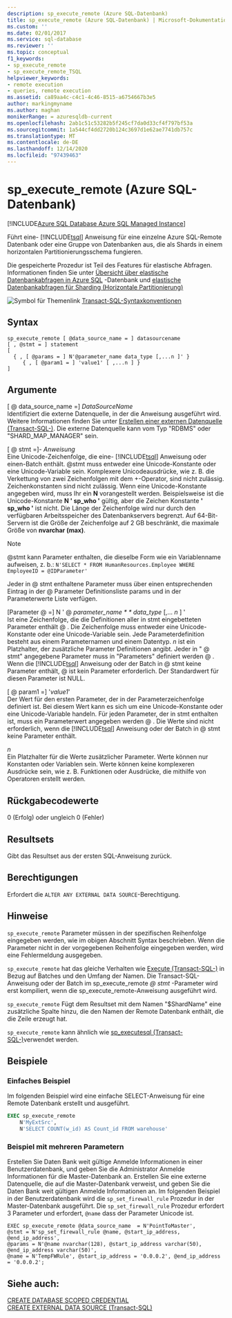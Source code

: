 ```yaml
---
description: sp_execute_remote (Azure SQL-Datenbank)
title: sp_execute_remote (Azure SQL-Datenbank) | Microsoft-Dokumentation
ms.custom: ''
ms.date: 02/01/2017
ms.service: sql-database
ms.reviewer: ''
ms.topic: conceptual
f1_keywords:
- sp_execute_remote
- sp_execute_remote_TSQL
helpviewer_keywords:
- remote execution
- queries, remote execution
ms.assetid: ca89aa4c-c4c1-4c46-8515-a6754667b3e5
author: markingmyname
ms.author: maghan
monikerRange: = azuresqldb-current
ms.openlocfilehash: 2ab1c51c53282b5f245cf7da0d33cf4f797bf53a
ms.sourcegitcommit: 1a544cf4dd2720b124c3697d1e62ae7741db757c
ms.translationtype: MT
ms.contentlocale: de-DE
ms.lasthandoff: 12/14/2020
ms.locfileid: "97439463"
---
```

# <a name="sp_execute_remote-azure-sql-database"></a>sp_execute_remote (Azure SQL-Datenbank)
[!INCLUDE[Azure SQL Database Azure SQL Managed Instance](../../includes/applies-to-version/asdb-asdbmi.md)]

  Führt eine- [!INCLUDE[tsql](../../includes/tsql-md.md)] Anweisung für eine einzelne Azure SQL-Remote Datenbank oder eine Gruppe von Datenbanken aus, die als Shards in einem horizontalen Partitionierungsschema fungieren.  
  
 Die gespeicherte Prozedur ist Teil des Features für elastische Abfragen.  Informationen finden Sie unter [Übersicht über elastische Datenbankabfragen in Azure SQL](/azure/azure-sql/database/elastic-query-overview) -Datenbank und [elastische Datenbankabfragen für Sharding (Horizontale Partitionierung)](/azure/azure-sql/database/elastic-query-horizontal-partitioning)  
  
 ![Symbol für Themenlink](../../database-engine/configure-windows/media/topic-link.gif "Symbol für Themenlink") [Transact-SQL-Syntaxkonventionen](../../t-sql/language-elements/transact-sql-syntax-conventions-transact-sql.md)  
  
## <a name="syntax"></a>Syntax  
  
```  
sp_execute_remote [ @data_source_name = ] datasourcename  
[ , @stmt = ] statement  
[   
  { , [ @params = ] N'@parameter_name data_type [,...n ]' }   
     { , [ @param1 = ] 'value1' [ ,...n ] }  
]  
```  
  
## <a name="arguments"></a>Argumente  
 [ \@ data_source_name =] *DataSourceName*  
 Identifiziert die externe Datenquelle, in der die Anweisung ausgeführt wird. Weitere Informationen finden Sie unter [Erstellen einer externen Datenquelle &#40;Transact-SQL-&#41;](../../t-sql/statements/create-external-data-source-transact-sql.md). Die externe Datenquelle kann vom Typ "RDBMS" oder "SHARD_MAP_MANAGER" sein.  
  
 [ \@ stmt =]- *Anweisung*  
 Eine Unicode-Zeichenfolge, die eine- [!INCLUDE[tsql](../../includes/tsql-md.md)] Anweisung oder einen-Batch enthält. \@stmt muss entweder eine Unicode-Konstante oder eine Unicode-Variable sein. Komplexere Unicodeausdrücke, wie z. B. die Verkettung von zwei Zeichenfolgen mit dem +-Operator, sind nicht zulässig. Zeichenkonstanten sind nicht zulässig. Wenn eine Unicode-Konstante angegeben wird, muss Ihr ein **N** vorangestellt werden. Beispielsweise ist die Unicode-Konstante **N ' sp_who '** gültig, aber die Zeichen Konstante **' sp_who '** ist nicht. Die Länge der Zeichenfolge wird nur durch den verfügbaren Arbeitsspeicher des Datenbankservers begrenzt. Auf 64-Bit-Servern ist die Größe der Zeichenfolge auf 2 GB beschränkt, die maximale Größe von **nvarchar (max)**.  
  
> [!NOTE]  
>  \@stmt kann Parameter enthalten, die dieselbe Form wie ein Variablenname aufweisen, z. b.: `N'SELECT * FROM HumanResources.Employee WHERE EmployeeID = @IDParameter'`  
  
 Jeder in \@ stmt enthaltene Parameter muss über einen entsprechenden Eintrag in der \@ Parameter Definitionsliste params und in der Parameterwerte Liste verfügen.  
  
 [Parameter \@ =] N ' \@ *parameter_name * * data_type* [,... *n* ] '  
 Ist eine Zeichenfolge, die die Definitionen aller in stmt eingebetteten Parameter enthält \@ . Die Zeichenfolge muss entweder eine Unicode-Konstante oder eine Unicode-Variable sein. Jede Parameterdefinition besteht aus einem Parameternamen und einem Datentyp. *n* ist ein Platzhalter, der zusätzliche Parameter Definitionen angibt. Jeder in " \@ stmt" angegebene Parameter muss in "Parameters" definiert werden \@ . Wenn die [!INCLUDE[tsql](../../includes/tsql-md.md)] Anweisung oder der Batch in \@ stmt keine Parameter enthält, \@ ist kein Parameter erforderlich. Der Standardwert für diesen Parameter ist NULL.  
  
 [ \@ param1 =] '*value1*'  
 Der Wert für den ersten Parameter, der in der Parameterzeichenfolge definiert ist. Bei diesem Wert kann es sich um eine Unicode-Konstante oder eine Unicode-Variable handeln. Für jeden Parameter, der in stmt enthalten ist, muss ein Parameterwert angegeben werden \@ . Die Werte sind nicht erforderlich, wenn die [!INCLUDE[tsql](../../includes/tsql-md.md)] Anweisung oder der Batch in \@ stmt keine Parameter enthält.  
  
 *n*  
 Ein Platzhalter für die Werte zusätzlicher Parameter. Werte können nur Konstanten oder Variablen sein. Werte können keine komplexeren Ausdrücke sein, wie z. B. Funktionen oder Ausdrücke, die mithilfe von Operatoren erstellt werden.  
  
## <a name="return-code-values"></a>Rückgabecodewerte  
 0 (Erfolg) oder ungleich 0 (Fehler)  
  
## <a name="result-sets"></a>Resultsets  
 Gibt das Resultset aus der ersten SQL-Anweisung zurück.  
  
## <a name="permissions"></a>Berechtigungen  
 Erfordert die `ALTER ANY EXTERNAL DATA SOURCE`-Berechtigung.  
  
## <a name="remarks"></a>Hinweise  
 `sp_execute_remote` Parameter müssen in der spezifischen Reihenfolge eingegeben werden, wie im obigen Abschnitt Syntax beschrieben. Wenn die Parameter nicht in der vorgegebenen Reihenfolge eingegeben werden, wird eine Fehlermeldung ausgegeben.  
  
 `sp_execute_remote` hat das gleiche Verhalten wie [Execute &#40;Transact-SQL-&#41;](../../t-sql/language-elements/execute-transact-sql.md) in Bezug auf Batches und den Umfang der Namen. Die Transact-SQL-Anweisung oder der Batch im sp_execute_remote *\@ stmt* -Parameter wird erst kompiliert, wenn die sp_execute_remote-Anweisung ausgeführt wird.  
  
 `sp_execute_remote` Fügt dem Resultset mit dem Namen "$ShardName" eine zusätzliche Spalte hinzu, die den Namen der Remote Datenbank enthält, die die Zeile erzeugt hat.  
  
 `sp_execute_remote` kann ähnlich wie [sp_executesql &#40;Transact-SQL-&#41;](../../relational-databases/system-stored-procedures/sp-executesql-transact-sql.md)verwendet werden.  
  
## <a name="examples"></a>Beispiele  
### <a name="simple-example"></a>Einfaches Beispiel  
 Im folgenden Beispiel wird eine einfache SELECT-Anweisung für eine Remote Datenbank erstellt und ausgeführt.  
  
```sql  
EXEC sp_execute_remote  
    N'MyExtSrc',  
    N'SELECT COUNT(w_id) AS Count_id FROM warehouse'   
```  
  
### <a name="example-with-multiple-parameters"></a>Beispiel mit mehreren Parametern  
Erstellen Sie Daten Bank weit gültige Anmelde Informationen in einer Benutzerdatenbank, und geben Sie die Administrator Anmelde Informationen für die Master-Datenbank an. Erstellen Sie eine externe Datenquelle, die auf die Master-Datenbank verweist, und geben Sie die Daten Bank weit gültigen Anmelde Informationen an. Im folgenden Beispiel in der Benutzerdatenbank wird die `sp_set_firewall_rule` Prozedur in der Master-Datenbank ausgeführt. Die `sp_set_firewall_rule` Prozedur erfordert 3 Parameter und erfordert, `@name` dass der Parameter Unicode ist.

```
EXEC sp_execute_remote @data_source_name  = N'PointToMaster', 
@stmt = N'sp_set_firewall_rule @name, @start_ip_address, @end_ip_address', 
@params = N'@name nvarchar(128), @start_ip_address varchar(50), @end_ip_address varchar(50)',
@name = N'TempFWRule', @start_ip_address = '0.0.0.2', @end_ip_address = '0.0.0.2';
```

## <a name="see-also"></a>Siehe auch:

[CREATE DATABASE SCOPED CREDENTIAL](../../t-sql/statements/create-database-scoped-credential-transact-sql.md)  
[CREATE EXTERNAL DATA SOURCE (Transact-SQL)](../../t-sql/statements/create-external-data-source-transact-sql.md)  

